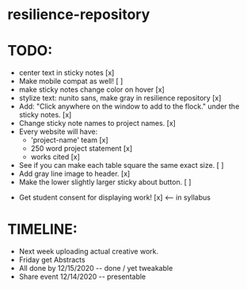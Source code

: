 # resilience-repository

TODO:
=====

- center text in sticky notes [x]
- Make mobile compat as well! [ ]
- make sticky notes change color on hover [x]
- stylize text: nunito sans, make gray in resilience repository [x]
- Add: "Click anywhere on the window to add to the flock." under the sticky notes. [x]
- Change sticky note names to project names. [x]
- Every website will have:
	- 'project-name' team [x]
	- 250 word project statement [x]
	- works cited [x]
- See if you can make each table square the same exact size. [ ]
- Add gray line image to header. [x]
- Make the lower slightly larger sticky about button. [ ]

* Get student consent for displaying work! [x] <-- in syllabus

TIMELINE:
=========

- Next week uploading actual creative work.
- Friday get Abstracts
- All done by 12/15/2020 -- done / yet tweakable
- Share event 12/14/2020 -- presentable 
